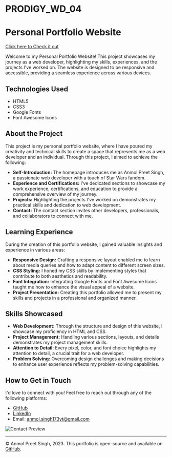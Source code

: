 # PRODIGY_WD_04

# Personal Portfolio Website

[Click here to Check it out ](https://anmolsingh173.github.io/PRODIGY_WD_04/)

Welcome to my Personal Portfolio Website! This project showcases my journey as a web developer, highlighting my skills, experiences, and the projects I've worked on. The website is designed to be responsive and accessible, providing a seamless experience across various devices.

## Technologies Used

- HTML5
- CSS3
- Google Fonts
- Font Awesome Icons

## About the Project

This project is my personal portfolio website, where I have poured my creativity and technical skills to create a space that represents me as a web developer and an individual. Through this project, I aimed to achieve the following:

- **Self-Introduction:** The homepage introduces me as Anmol Preet Singh, a passionate web developer with a touch of Star Wars fandom.
- **Experience and Certifications:** I've dedicated sections to showcase my work experience, certifications, and education to provide a comprehensive overview of my journey.
- **Projects:** Highlighting the projects I've worked on demonstrates my practical skills and dedication to web development.
- **Contact:** The contact section invites other developers, professionals, and collaborators to connect with me.

## Learning Experience

During the creation of this portfolio website, I gained valuable insights and experience in various areas:

- **Responsive Design:** Crafting a responsive layout enabled me to learn about media queries and how to adapt content to different screen sizes.
- **CSS Styling:** I honed my CSS skills by implementing styles that contribute to both aesthetics and readability.
- **Font Integration:** Integrating Google Fonts and Font Awesome Icons taught me how to enhance the visual appeal of a website.
- **Project Presentation:** Creating this portfolio allowed me to present my skills and projects in a professional and organized manner.

## Skills Showcased

- **Web Development:** Through the structure and design of this website, I showcase my proficiency in HTML and CSS.
- **Project Management:** Handling various sections, layouts, and details demonstrates my project management skills.
- **Attention to Detail:** Every pixel, color, and font choice highlights my attention to detail, a crucial trait for a web developer.
- **Problem Solving:** Overcoming design challenges and making decisions to enhance user experience reflects my problem-solving capabilities.

## How to Get in Touch

I'd love to connect with you! Feel free to reach out through any of the following platforms:

- [GitHub](https://github.com/AnmolSingh173)
- [LinkedIn](https://www.linkedin.com/in/anmol-preet-singh-b17058249/)
- Email: [anmol.singh173yt@gmail.com](mailto:anmol.singh173yt@gmail.com)

![Contact Preview](./images/contact_preview.png)

---

© Anmol Preet Singh, 2023. This portfolio is open-source and available on [GitHub](https://github.com/AnmolSingh173/Your-Portfolio-Repo).
